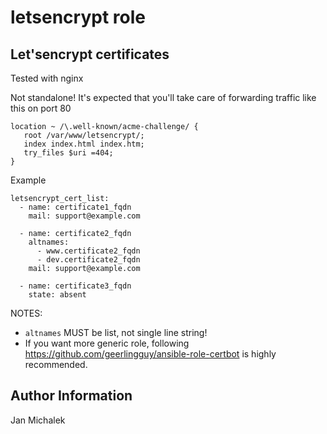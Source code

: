 # letsencrypt role

## Let'sencrypt certificates

Tested with nginx

Not standalone! It's expected that you'll take care of
forwarding traffic like this on port 80

```
location ~ /\.well-known/acme-challenge/ {
   root /var/www/letsencrypt/;
   index index.html index.htm;
   try_files $uri =404;
}
```

Example

```
letsencrypt_cert_list:
  - name: certificate1_fqdn
    mail: support@example.com

  - name: certificate2_fqdn
    altnames:
      - www.certificate2_fqdn
      - dev.certificate2_fqdn
    mail: support@example.com

  - name: certificate3_fqdn
    state: absent
```

NOTES:
  - `altnames` MUST be list, not single line string!
  - If you want more generic role, following https://github.com/geerlingguy/ansible-role-certbot is highly recommended.


Author Information
------------------

Jan Michalek
